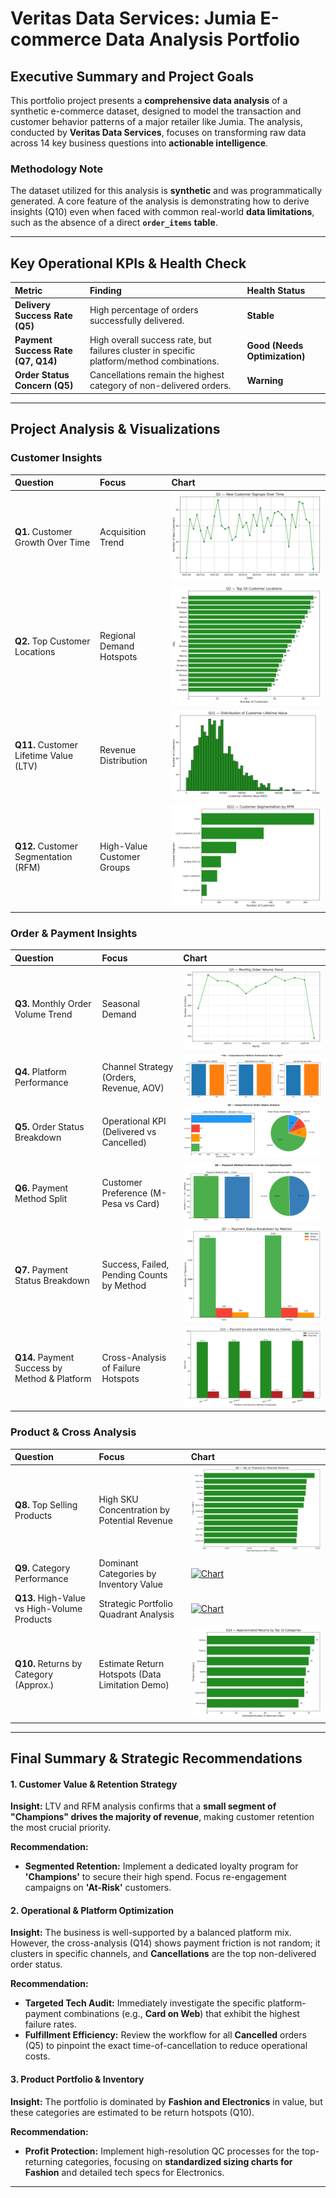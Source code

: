 
# Veritas Data Services: Jumia E-commerce Data Analysis Portfolio

## Executive Summary and Project Goals

This portfolio project presents a **comprehensive data analysis** of a synthetic e-commerce dataset, designed to model the transaction and customer behavior patterns of a major retailer like Jumia. The analysis, conducted by **Veritas Data Services**, focuses on transforming raw data across 14 key business questions into **actionable intelligence**.

### Methodology Note

The dataset utilized for this analysis is **synthetic** and was programmatically generated. A core feature of the analysis is demonstrating how to derive insights (Q10) even when faced with common real-world **data limitations**, such as the absence of a direct **`order_items` table**.

---

## Key Operational KPIs & Health Check

| Metric | Finding | Health Status |
| :--- | :--- | :--- |
| **Delivery Success Rate (Q5)** | High percentage of orders successfully delivered. | **Stable** |
| **Payment Success Rate (Q7, Q14)**| High overall success rate, but failures cluster in specific platform/method combinations. | **Good (Needs Optimization)** |
| **Order Status Concern (Q5)** | Cancellations remain the highest category of non-delivered orders. | **Warning** |

---

## Project Analysis & Visualizations

###  Customer Insights
| Question | Focus | Chart |
| :--- | :--- | :--- |
| **Q1.** Customer Growth Over Time | Acquisition Trend | [![Chart](charts_output/q1_customer_growth.png)](charts_output/q1_customer_growth.png) |
| **Q2.** Top Customer Locations | Regional Demand Hotspots | [![Chart](charts_output/Q2top_customer_cities_20.png)](charts_output/Q2top_customer_cities_20.png) |
| **Q11.** Customer Lifetime Value (LTV) | Revenue Distribution | [![Chart](charts_output/Q11customer_ltv_distribution.png)](charts_output/Q11customer_ltv_distribution.png) |
| **Q12.** Customer Segmentation (RFM) | High-Value Customer Groups | [![Chart](charts_output/Q12RFM_segmentation.png)](charts_output/Q12RFM_segmentation.png) |

###  Order & Payment Insights
| Question | Focus | Chart |
| :--- | :--- | :--- |
| **Q3.** Monthly Order Volume Trend | Seasonal Demand | [![Chart](charts_output/Q3monthly_order_volume.png)](charts_output/Q3monthly_order_volume.png) |
| **Q4.** Platform Performance | Channel Strategy (Orders, Revenue, AOV) | [![Chart](charts_output/q4_platform_performance.png)](charts_output/q4_platform_performance.png) |
| **Q5.** Order Status Breakdown | Operational KPI (Delivered vs Cancelled) | [![Chart](charts_output/Q5order_status_breakdown_combined.png)](charts_output/Q5order_status_breakdown_combined.png) |
| **Q6.** Payment Method Split | Customer Preference (M-Pesa vs Card) | [![Chart](charts_output/Q6payment_method_split_combined.png)](charts_output/Q6payment_method_split_combined.png) |
| **Q7.** Payment Status Breakdown | Success, Failed, Pending Counts by Method | [![Chart](charts_output/Q7payment_success_rate_grouped.png)](charts_output/Q7payment_success_rate_grouped.png) |
| **Q14.** Payment Success by Method & Platform | Cross-Analysis of Failure Hotspots | [![Chart](charts_output/Q14payment_success_by_platform.png)](charts_output/Q14payment_success_by_platform.png) |

###  Product & Cross Analysis
| Question | Focus | Chart |
| :--- | :--- | :--- |
| **Q8.** Top Selling Products | High SKU Concentration by Potential Revenue | [![Chart](charts_output/Q8top_selling_products_12.png)](charts_output/Q8top_selling_products_12.png) |
| **Q9.** Category Performance | Dominant Categories by Inventory Value | [![Chart](charts_output/Q9category_performance.jpg)](charts_output/Q9category_performance.jpg) |
| **Q13.** High-Value vs High-Volume Products | Strategic Portfolio Quadrant Analysis | [![Chart](charts_output/Q13highvalue_vs_highvolume_products.jpg)](charts_output/Q13highvalue_vs_highvolume_products.jpg) |
| **Q10.** Returns by Category (Approx.) | Estimate Return Hotspots (Data Limitation Demo) | [![Chart](charts_output/Q10returns_by_category_top10.png)](charts_output/Q10returns_by_category_top10.png) |

---

## Final Summary & Strategic Recommendations

#### 1. Customer Value & Retention Strategy
**Insight:** LTV and RFM analysis confirms that a **small segment of "Champions" drives the majority of revenue**, making customer retention the most crucial priority.

**Recommendation:**
* **Segmented Retention:** Implement a dedicated loyalty program for **'Champions'** to secure their high spend. Focus re-engagement campaigns on **'At-Risk'** customers.

#### 2. Operational & Platform Optimization
**Insight:** The business is well-supported by a balanced platform mix. However, the cross-analysis (Q14) shows payment friction is not random; it clusters in specific channels, and **Cancellations** are the top non-delivered order status.

**Recommendation:**
* **Targeted Tech Audit:** Immediately investigate the specific platform-payment combinations (e.g., **Card on Web**) that exhibit the highest failure rates.
* **Fulfillment Efficiency:** Review the workflow for all **Cancelled** orders (Q5) to pinpoint the exact time-of-cancellation to reduce operational costs.

#### 3. Product Portfolio & Inventory
**Insight:** The portfolio is dominated by **Fashion and Electronics** in value, but these categories are estimated to be return hotspots (Q10).

**Recommendation:**
* **Profit Protection:** Implement high-resolution QC processes for the top-returning categories, focusing on **standardized sizing charts for Fashion** and detailed tech specs for Electronics.

***

